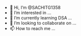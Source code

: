 - 👋 Hi, I’m @SACHITG1358
- 👀 I’m interested in ...
- 🌱 I’m currently learning DSA ...
- 💞️ I’m looking to collaborate on ...
- 📫 How to reach me ...

<!---
SACHITG1358/SACHITG1358 is a ✨ special ✨ repository because its `README.md` (this file) appears on your GitHub profile.
You can click the Preview link to take a look at your changes.
--->
